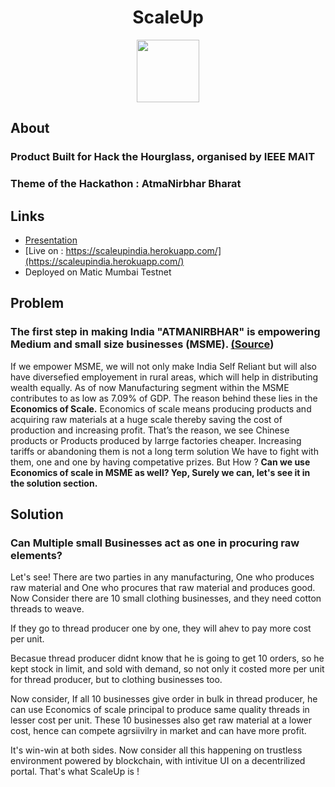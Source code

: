 <h1 align="center"> ScaleUp</h1>

<p align="center">
  <img width="100" height="100" src="https://i.ibb.co/pr5zWp9/logo.png"> 
</p>

## About
### Product Built for Hack the Hourglass, organised by IEEE MAIT
### Theme of the Hackathon : AtmaNirbhar Bharat
## Links

- [Presentation](https://docs.google.com/presentation/d/1xfOQb3UauP3V1YAeL-oNsCsP-IMP_XBKTrAVeD4URYU/edit?usp=sharing)
- [Live on : https://scaleupindia.herokuapp.com/](https://scaleupindia.herokuapp.com/)
- Deployed on Matic Mumbai Testnet
## Problem
### The first step in making India "ATMANIRBHAR" is empowering Medium and small size businesses (MSME).  [(Source](https://www.india.gov.in/spotlight/building-atmanirbhar-bharat-overcoming-covid-19)) 
If we empower MSME, we will not only make India Self Reliant but will also have  diversefied employement in rural areas, which will help in distributing wealth equally.
As of now Manufacturing segment within the MSME contributes to as low as 7.09% of GDP.
The reason behind these lies in the **Economics of Scale.**
Economics of scale means producing products and acquiring raw materials at a huge scale thereby saving the cost of production and increasing profit.
That’s the reason, we see Chinese products or Products produced by larrge factories cheaper.
Increasing tariffs or abandoning them is not a long term solution
We have to fight with them, one and one by having competative prizes.
But How ? 
**Can we use Economics of scale in MSME as well?
Yep,  Surely we can, let's see it in the solution section.**

## Solution
### Can Multiple small Businesses act as one in procuring raw elements?

Let's see!
There are two parties in any manufacturing, 
One who produces raw material and 
One who procures that raw material and produces good.
Now Consider there are 10 small clothing businesses, and they need cotton threads to weave.

If they go to thread producer one by one, they will ahev to pay more cost per unit.

Becasue thread producer didnt know that he is going to get 10 orders, so he kept stock in limit, and sold with demand, so not only it costed more per unit for thread producer, but to clothing businesses too.

Now consider,
If all 10 businesses give order in bulk in thread producer, he can use Economics of scale principal to produce same quality threads in lesser cost per unit.
These 10 businesses also get raw material at a lower cost, hence can compete agrsiivilry in market and can have more profit.

It's win-win at both sides.
Now consider all this happening on trustless environment powered by blockchain, with intivitue UI on a decentrilized portal.
That's what ScaleUp is !

